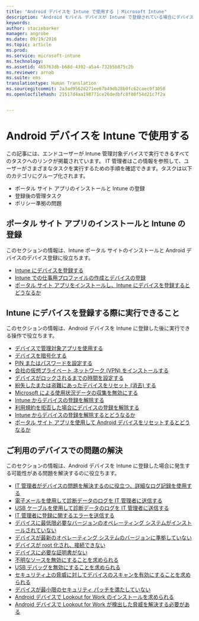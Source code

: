 ```yaml
---
title: "Android デバイスを Intune で使用する | Microsoft Intune"
description: "Android モバイル デバイスが Intune で登録されている場合にデバイスで実行できるタスクへのリンクの一覧"
keywords: 
author: staciebarker
manager: angrobe
ms.date: 09/19/2016
ms.topic: article
ms.prod: 
ms.service: microsoft-intune
ms.technology: 
ms.assetid: 465763db-b68d-4392-a5a4-732b5b875c2b
ms.reviewer: arnab
ms.suite: ems
translationtype: Human Translation
ms.sourcegitcommit: 2a3ad9562d271ee67b49db28b0fc62caec9f3050
ms.openlocfilehash: 21517d4aa198771ce26dedbfc8f00f54d21c7f2a


---
```



# Android デバイスを Intune で使用する

この記事には、エンドユーザーが Intune 管理対象デバイスで実行できるすべてのタスクへのリンクが掲載されています。 IT 管理者はこの情報を参照して、ユーザーがさまざまなタスクを実行するための手順を確認できます。タスクは以下のカテゴリにグループ化されます。

- ポータル サイト アプリのインストールと Intune の登録
- 登録後の管理タスク
- ポリシー準拠の問題

## ポータル サイト アプリのインストールと Intune の登録

このセクションの情報は、Intune ポータル サイトのインストールと Android デバイスのデバイス登録に役立ちます。

- [Intune にデバイスを登録する](enroll-your-device-in-Intune-android.md)
- [Intune での仕事用プロファイルの作成とデバイスの登録](create-a-work-profile-and-enroll-your-device-in-intune-android.md)
- [ポータル サイト アプリをインストールし、Intune にデバイスを登録するとどうなるか](what-happens-if-you-install-the-company-portal-app-and-enroll-your-device-in-intune-android.md)

## Intune にデバイスを登録する際に実行できること

このセクションの情報は、Android デバイスを Intune に登録した後に実行できる操作で役立ちます。

- [デバイスで管理対象アプリを使用する](use-managed-apps-on-your-device-android.md)
- [デバイスを暗号化する](encrypt-your-device-android.md)
- [PIN またはパスワードを設定する](set-your-pin-or-password-android.md)
- [会社の仮想プライベート ネットワーク (VPN) をインストールする](install-your-companys-virtual-private-network-VPN-android.md)
- [デバイスがロックされるまでの時間を設定する](set-the-amount-of-time-before-your-device-is-locked-android.md)
- [紛失したまたは盗難にあったデバイスをリセット (消去) する](reset-erase-your-lost-or-stolen-device-android.md)
- [Microsoft による使用状況データの収集を無効にする](turn-off-microsoft-usage-data-collection-android.md)
- [Intune からデバイスの登録を解除する](unenroll-your-device-from-intune-android.md)
- [利用規約を拒否した場合にデバイスの登録を解除する](unenroll-your-device-from-intune-if-you-declined-terms-of-use-android.md)
- [Intune からデバイスの登録を解除するとどうなるか](what-happens-if-you-unenroll-your-device-from-intune-android.md)
- [ポータル サイト アプリを使用して Android デバイスをリセットするとどうなるか](what-happens-if-you-reset-your-device-using-the-company-portal-android.md)
<!--- - [What is the Rights Management sharing app?](what-is-the-rms-sharing-app-android.md) --->

## ご利用のデバイスでの問題の解決

このセクションの情報は、Android デバイスを Intune に登録した場合に発生する可能性がある問題を解決するのに役立ちます。

- [IT 管理者がデバイスの問題を解決するのに役立つ、詳細なログ記録を使用する](use-verbose-logging-to-help-your-it-administrator-fix-device-issues-android.md)
- [電子メールを使用して診断データのログを IT 管理者に送信する](send-diagnostic-data-logs-to-your-it-administrator-using-email-android.md)
- [USB ケーブルを使用して診断データのログを IT 管理者に送信する](send-diagnostic-data-logs-to-your-it-administrator-using-a-usb-cable-android.md)
- [IT 管理者に登録に関するエラーを送信する](send-enrollment-errors-to-your-it-administrator-android.md)
- [デバイスに最低限必要なバージョンのオペレーティング システムがインストールされていない](device-doesnt-have-the-required-minimum-operating-system-version-android.md)
- [デバイスが最新のオペレーティング システムのバージョンに準拠していない](device-doesnt-comply-with-maximum-operating-system-version-android.md)
- [デバイスが root 化され、接続できない](your-device-is-rooted-and-you-cant-connect-android.md)
- [デバイスに必要な証明書がない](your-device-is-missing-a-required-certificate-android.md)
- [不明なソースを無効にすることを求められる](you-are-asked-to-turn-off-unknown-sources-android.md)
- [USB デバッグを無効にすることを求められる](you-are-asked-to-turn-off-usb-debugging-android.md)
- [セキュリティ上の脅威に対してデバイスのスキャンを有効にすることを求められる](you-are-asked-to-turn-on-scan-device-for-security-threats-android.md)
- [デバイスが最小限のセキュリティ パッチを満たしていない](your-device-does-not-meet-the-minimum-security-patch-android.md)
- [Android デバイスで Lookout for Work のインストールを求められる](you-are-prompted-to-install-lookout-for-work-android.md)
- [Android デバイスで Lookout for Work が検出した脅威を解決する必要がある](you-need-to-resolve-a-threat-found-by-lookout-for-work-android.md)



<!--HONumber=Oct16_HO2-->


